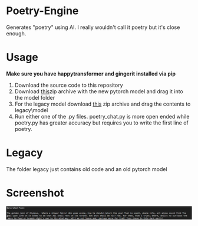 # Poetry-Engine
Generates "poetry" using AI. I really wouldn't call it poetry but it's close enough. 

# Usage
**Make sure you have happytransformer and gingerit installed via pip**

1. Download the source code to this repository
2. Download [this]()zip archive with the new pytorch model and drag it into the model folder 
3. For the legacy model download [this](https://www.mediafire.com/file/w26mtd5kjj6qk6p/pytorch_model.zip/file) zip archive and drag the contents to legacy\model
4. Run either one of the .py files. poetry_chat.py is more open ended while poetry.py has greater accuracy but requires you to write the first line of poetry. 

# Legacy
The folder legacy just contains old code and an old pytorch model

# Screenshot
![image](image.png)

